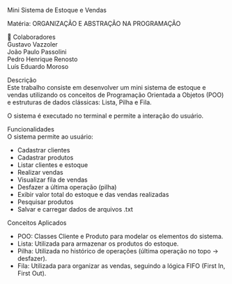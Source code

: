 Mini Sistema de Estoque e Vendas  

Matéria: ORGANIZAÇÃO E ABSTRAÇÃO NA PROGRAMAÇÃO

👥 Colaboradores  
Gustavo Vazzoler  
João Paulo Passolini  
Pedro Henrique Renosto  
Luís Eduardo Moroso   

Descrição  
Este trabalho consiste em desenvolver um mini sistema de estoque e vendas utilizando os conceitos de Programação Orientada a Objetos (POO) e estruturas de dados clássicas: Lista, Pilha e Fila.  

O sistema é executado no terminal e permite a interação do usuário.     

Funcionalidades  
O sistema permite ao usuário:  
- Cadastrar clientes  
- Cadastrar produtos  
- Listar clientes e estoque  
- Realizar vendas  
- Visualizar fila de vendas  
- Desfazer a última operação (pilha)  
- Exibir valor total do estoque e das vendas realizadas  
- Pesquisar produtos  
- Salvar e carregar dados de arquivos .txt  

Conceitos Aplicados  
- POO: Classes Cliente e Produto para modelar os elementos do sistema.  
- Lista: Utilizada para armazenar os produtos do estoque.  
- Pilha: Utilizada no histórico de operações (última operação no topo → desfazer).  
- Fila: Utilizada para organizar as vendas, seguindo a lógica FIFO (First In, First Out).  
